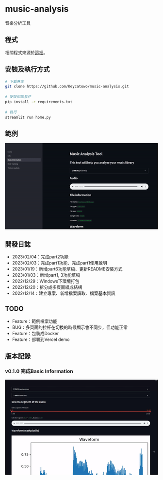 # music-analysis
音樂分析工具
## 程式
相關程式來源於[這裡](https://github.com/TrangDuLam/NTHU_Music_AI_Tools)。

## 安裝及執行方式

```sh
# 下載專案
git clone https://github.com/Keycatowo/music-analysis.git

# 安裝相關套件
pip install -r requirements.txt

# 執行
streamlit run home.py
```

## 範例
![](fig/demo.gif)

## 開發日誌
+ 2023/02/04：完成part2功能
+ 2023/02/03：完成part1功能、完成part1使用說明
+ 2023/01/19：新增part6功能草稿、更新README安裝方式
+ 2023/01/03：新增part1, 3功能草稿
+ 2022/12/29：Windows下環境打包
+ 2022/12/20：拆分成多頁面組成結構
+ 2022/12/14：建立專案、新增檔案讀取、檔案基本資訊


## TODO
+ Feature：範例檔案功能
+ BUG：多頁面的拉杆在切換的時候顯示會不同步，但功能正常
+ Feature：包裝成Docker
+ Feature：部署到Vercel demo


## 版本記錄

### v0.1.0 完成Basic Information
![](fig/v0.1.0.gif)